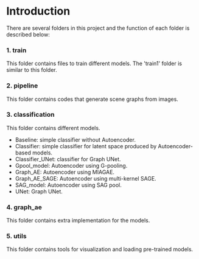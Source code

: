 # Introduction
There are several folders in this project and the function of each folder is described below:
### 1. train
This folder contains files to train different models. The 'train1' folder is similar to this folder.

### 2. pipeline
This folder contains codes that generate scene graphs from images.

### 3. classification
This folder contains different models.
* Baseline: simple classifier without Autoencoder.
* Classifier: simple classifier for latent space produced by Autoencoder-based models.
* Classifier_UNet: classifier for Graph UNet.
* Gpool_model: Autoencoder using G-pooling.
* Graph_AE: Autoencoder using MIAGAE.
* Graph_AE_SAGE: Autoencoder using multi-kernel SAGE.
* SAG_model: Autoencoder using SAG pool.
* UNet: Graph UNet.

### 4. graph_ae
This folder contains extra implementation for the models.

### 5. utils
This folder contains tools for visualization and loading pre-trained models.
